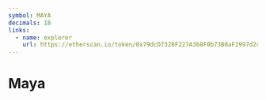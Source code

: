 ```yaml
---
symbol: MAYA
decimals: 18
links:
  - name: explorer
    url: https://etherscan.io/token/0x79dcD7320F227A368F0b73B0aF2997d2cB3888D6
---
```


# Maya
